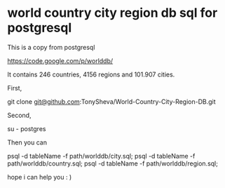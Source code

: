 # world country city region db sql for postgresql

This is a copy from postgresql

https://code.google.com/p/worlddb/

It contains 246 countries, 4156 regions and 101.907 cities.

First, 

git clone git@github.com:TonySheva/World-Country-City-Region-DB.git 

Second, 

su - postgres

Then you can

psql -d tableName -f path/worlddb/city.sql;
psql -d tableName -f path/worlddb/country.sql;
psql -d tableName -f path/worlddb/region.sql;

hope i can help you : )

